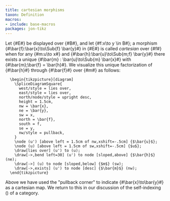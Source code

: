 ```yaml
---
title: cartesian morphisms
taxon: Definition
macros:
- include: base-macros
packages: jon-tikz
---
```


Let {#E#} be displayed over {#B#}, and let {#f:x\to y \in B#}; a morphism
{#\bar{f}:\bar{x}\to\Sub{f} \bar{y}#} in {#E#} is called *cartesian* over {#f#} when for
any {#m:u\to x#} and {#\bar{h}:\bar{u}\to\Sub{m;f} \bar{y}#} there exists a unique
{#\bar{m} : \bar{u}\to\Sub{m} \bar{x}#} with {#\bar{m};\bar{f} = \bar{h}#}. We visualize
this unique factorization of {#\bar{h}#} through {#\bar{f}#} over {#m#} as follows:
```render-latex
  \begin{tikzpicture}[diagram]
    \SpliceDiagramSquare{
      west/style = lies over,
      east/style = lies over,
      north/node/style = upright desc,
      height = 1.5cm,
      nw = \bar{x},
      ne = \bar{y},
      sw = x,
      north = \bar{f},
      south = f,
      se = y,
      nw/style = pullback,
    }
    \node (u') [above left = 1.5cm of nw,xshift=-.5cm] {$\bar{u}$};
    \node (u) [above left = 1.5cm of sw,xshift=-.5cm] {$u$};
    \draw[lies over] (u') to (u);
    \draw[->,bend left=30] (u') to node [sloped,above] {$\bar{h}$} (ne);
    \draw[->] (u) to node [sloped,below] {$m$} (sw);
    \draw[->,exists] (u') to node [desc] {$\bar{m}$} (nw);
  \end{tikzpicture}
```

Above we have used the "pullback corner" to indicate {#\bar{x}\to\bar{y}#} as a
cartesian map. We return to this in our discussion of the self-indexing ([](frct-0003))
of a category.
